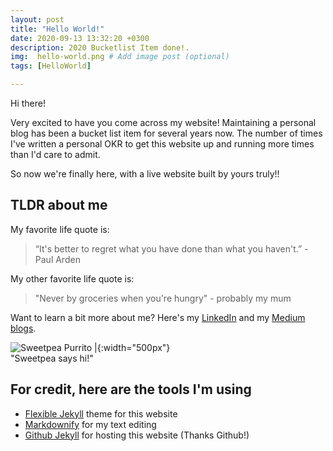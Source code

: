 ```yaml
---
layout: post
title: "Hello World!"
date: 2020-09-13 13:32:20 +0300
description: 2020 Bucketlist Item done!.
img:  hello-world.png # Add image post (optional)
tags: [HelloWorld]

---
```


Hi there! 

Very excited to have you come across my website! Maintaining a personal blog has been a bucket list item for several years now. The number of times I've written a personal OKR to get this website up and running more times than I'd care to admit. 

So now we're finally here, with a live website built by yours truly!!

## TLDR about me
My favorite life quote is:
> “It's better to regret what you have done than what you haven't.” - Paul Arden

My other favorite life quote is:
> "Never by groceries when you're hungry" - probably my mum

Want to learn a bit more about me? Here's my [LinkedIn][LinkedIn-url] and my [Medium blogs][Medium-url].

![Sweetpea Purrito |]({{site.baseurl}}/assets/img/sweetpea-purrito.png){:width="500px"}
<br>
"Sweetpea says hi!"

## For credit, here are the tools I'm using
- [Flexible Jekyll][Flex-Jekyll] theme for this website
- [Markdownify][Markdownify-docs] for my text editing
- [Github Jekyll][Github-Jekyll] for hosting this website (Thanks Github!)




[LinkedIn-url]: https://www.linkedin.com/in/jadefeng/ 
[Medium-url]: https://medium.com/@jadenator
[Flex-Jekyll]: https://jekyllthemes.io/theme/flexible-jekyll
[Markdownify-docs]: https://sourceforge.net/p/markdownify/wiki/markdown_syntax/
[Github-Jekyll]: https://docs.github.com/en/github/working-with-github-pages/setting-up-a-github-pages-site-with-jekyll

